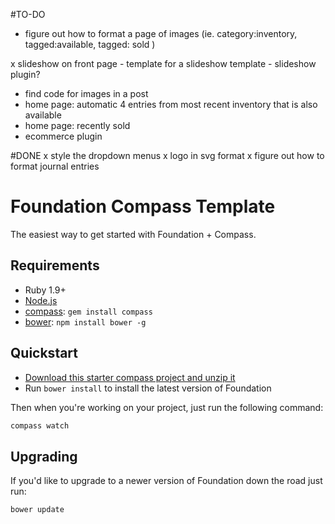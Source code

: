 
#TO-DO

- figure out how to format a page of images (ie. category:inventory, tagged:available, tagged: sold )

x slideshow on front page
	- template for a slideshow template
	- slideshow plugin?

- find code for images in a post
- home page: automatic 4 entries from most recent inventory that is also available
- home page: recently sold
- ecommerce plugin

#DONE
x style the dropdown menus
x logo in svg format
x figure out how to format journal entries





# Foundation Compass Template

The easiest way to get started with Foundation + Compass.

## Requirements

  * Ruby 1.9+
  * [Node.js](http://nodejs.org)
  * [compass](http://compass-style.org/): `gem install compass`
  * [bower](http://bower.io): `npm install bower -g`

## Quickstart

  * [Download this starter compass project and unzip it](https://github.com/zurb/foundation-compass-template/archive/master.zip)
  * Run `bower install` to install the latest version of Foundation
  
Then when you're working on your project, just run the following command:

```bash
compass watch
```

## Upgrading

If you'd like to upgrade to a newer version of Foundation down the road just run:

```bash
bower update
```
